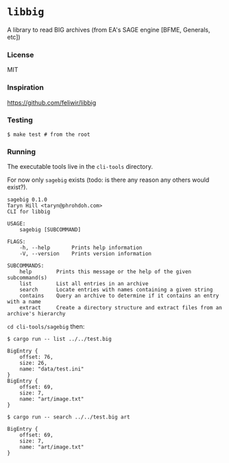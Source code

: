 # `libbig`

A library to read BIG archives (from EA's SAGE engine [BFME, Generals, etc])

### License

MIT

### Inspiration

https://github.com/feliwir/libbig

### Testing

```
$ make test # from the root
```

### Running

The executable tools live in the `cli-tools` directory.

For now only `sagebig` exists (todo: is there any reason any others would exist?).

```
sagebig 0.1.0
Taryn Hill <taryn@phrohdoh.com>
CLI for libbig

USAGE:
    sagebig [SUBCOMMAND]

FLAGS:
    -h, --help       Prints help information
    -V, --version    Prints version information

SUBCOMMANDS:
    help        Prints this message or the help of the given subcommand(s)
    list        List all entries in an archive
    search      Locate entries with names containing a given string
    contains    Query an archive to determine if it contains an entry with a name
    extract     Create a directory structure and extract files from an archive's hierarchy
```

`cd cli-tools/sagebig` then:

```
$ cargo run -- list ../../test.big

BigEntry {
    offset: 76,
    size: 26,
    name: "data/test.ini"
}
BigEntry {
    offset: 69,
    size: 7,
    name: "art/image.txt"
}
```

```
$ cargo run -- search ../../test.big art

BigEntry {
    offset: 69,
    size: 7,
    name: "art/image.txt"
}
```